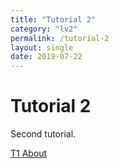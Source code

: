 ```yaml
---
title: "Tutorial 2"
category: "lv2"
permalink: /tutorial-2
layout: single
date: 2019-07-22
---
```


# Tutorial 2

Second tutorial.

<div class="pagination">
	<a class="left" href="{{ '/tutorial-1' | absolute_url }}"><i class="fa fa-arrow-circle-left"></i> T1 </a>
	<a class="right" href="{{ '/about' | absolute_url }}"> About <i class="fa fa-arrow-circle-right"></i></a>
</div>
